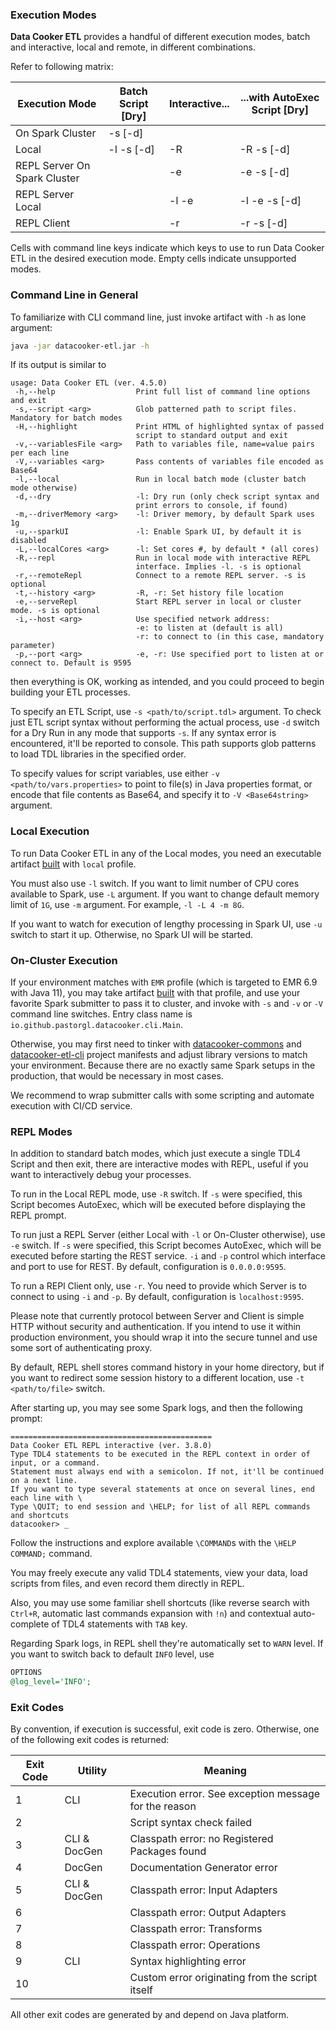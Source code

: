 ### Execution Modes

**Data Cooker ETL** provides a handful of different execution modes, batch and interactive, local and remote, in
different combinations.

Refer to following matrix:

 Execution Mode               | Batch Script \[Dry\] | Interactive... | ...with AutoExec Script \[Dry\] 
------------------------------|----------------------|----------------|---------------------------------
 On Spark Cluster             | -s \[-d\]            |                |
 Local                        | -l -s \[-d\]         | -R             | -R -s \[-d\]                    
 REPL Server On Spark Cluster |                      | -e             | -e -s \[-d\]                    
 REPL Server Local            |                      | -l -e          | -l -e -s \[-d\]                 
 REPL Client                  |                      | -r             | -r -s \[-d\]                    

Cells with command line keys indicate which keys to use to run Data Cooker ETL in the desired execution mode. Empty
cells indicate unsupported modes.

### Command Line in General

To familiarize with CLI command line, just invoke artifact with `-h` as lone argument:

```bash
java -jar datacooker-etl.jar -h
```

If its output is similar to

```
usage: Data Cooker ETL (ver. 4.5.0)
 -h,--help                  Print full list of command line options and exit
 -s,--script <arg>          Glob patterned path to script files. Mandatory for batch modes
 -H,--highlight             Print HTML of highlighted syntax of passed
                            script to standard output and exit
 -v,--variablesFile <arg>   Path to variables file, name=value pairs per each line
 -V,--variables <arg>       Pass contents of variables file encoded as Base64
 -l,--local                 Run in local batch mode (cluster batch mode otherwise)
 -d,--dry                   -l: Dry run (only check script syntax and
                            print errors to console, if found)
 -m,--driverMemory <arg>    -l: Driver memory, by default Spark uses 1g
 -u,--sparkUI               -l: Enable Spark UI, by default it is disabled
 -L,--localCores <arg>      -l: Set cores #, by default * (all cores)
 -R,--repl                  Run in local mode with interactive REPL
                            interface. Implies -l. -s is optional
 -r,--remoteRepl            Connect to a remote REPL server. -s is optional
 -t,--history <arg>         -R, -r: Set history file location
 -e,--serveRepl             Start REPL server in local or cluster mode. -s is optional
 -i,--host <arg>            Use specified network address:
                            -e: to listen at (default is all)
                            -r: to connect to (in this case, mandatory parameter)
 -p,--port <arg>            -e, -r: Use specified port to listen at or connect to. Default is 9595
```

then everything is OK, working as intended, and you could proceed to begin building your ETL processes.

To specify an ETL Script, use `-s <path/to/script.tdl>` argument. To check just ETL script syntax without performing
the actual process, use `-d` switch for a Dry Run in any mode that supports `-s`. If any syntax error is encountered,
it'll be reported to console. This path supports glob patterns to load TDL libraries in the specified order.

To specify values for script variables, use either `-v <path/to/vars.properties>` to point to file(s) in Java
properties format, or encode that file contents as Base64, and specify it to  `-V <Base64string>` argument.

### Local Execution

To run Data Cooker ETL in any of the Local modes, you need an executable artifact [built](BUILD.md) with `local`
profile.

You must also use `-l` switch. If you want to limit number of CPU cores available to Spark, use `-L`
argument. If you want to change default memory limit of `1G`, use `-m` argument. For example, `-l -L 4 -m 8G`.

If you want to watch for execution of lengthy processing in Spark UI, use `-u` switch to start it up. Otherwise, no
Spark UI will be started.

### On-Cluster Execution

If your environment matches with `EMR` profile (which is targeted to EMR 6.9 with Java 11), you may take
artifact [built](BUILD.md) with that profile, and use your favorite Spark submitter to pass it to cluster, and invoke
with `-s` and  `-v` or `-V` command line switches. Entry class name is `io.github.pastorgl.datacooker.cli.Main`.

Otherwise, you may first need to tinker with [datacooker-commons](./datacooker-commons/pom.xml)
and [datacooker-etl-cli](./datacooker-etl-cli/pom.xml) project manifests and
adjust library versions to match your environment. Because there are no exactly same Spark setups in the production,
that would be necessary in most cases.

We recommend to wrap submitter calls with some scripting and automate execution with CI/CD service.

### REPL Modes

In addition to standard batch modes, which just execute a single TDL4 Script and then exit, there are interactive modes
with REPL, useful if you want to interactively debug your processes.

To run in the Local REPL mode, use `-R` switch. If `-s` were specified, this Script becomes AutoExec, which will be
executed before displaying the REPL prompt.

To run just a REPL Server (either Local with `-l` or On-Cluster otherwise), use `-e` switch. If `-s` were specified,
this Script becomes AutoExec, which will be executed before starting the REST service. `-i` and `-p` control which
interface and port to use for REST. By default, configuration is `0.0.0.0:9595`.

To run a REPl Client only, use `-r`. You need to provide which Server is to connect to using `-i` and `-p`. By default,
configuration is `localhost:9595`.

Please note that currently protocol between Server and Client is simple HTTP without security and authentication. If you
intend to use it within production environment, you should wrap it into the secure tunnel and use some sort of
authenticating proxy.

By default, REPL shell stores command history in your home directory, but if you want to redirect some session history
to a different location, use `-t <path/to/file>` switch.

After starting up, you may see some Spark logs, and then the following prompt:

```
=============================================
Data Cooker ETL REPL interactive (ver. 3.8.0)
Type TDL4 statements to be executed in the REPL context in order of input, or a command.
Statement must always end with a semicolon. If not, it'll be continued on a next line.
If you want to type several statements at once on several lines, end each line with \
Type \QUIT; to end session and \HELP; for list of all REPL commands and shortcuts
datacooker> _         
```

Follow the instructions and explore available `\COMMAND`s with the `\HELP COMMAND;` command.

You may freely execute any valid TDL4 statements, view your data, load scripts from files, and even record them
directly in REPL.

Also, you may use some familiar shell shortcuts (like reverse search with `Ctrl+R`, automatic last commands expansion
with `!n`) and contextual auto-complete of TDL4 statements with `TAB` key.

Regarding Spark logs, in REPL shell they're automatically set to `WARN` level. If you want to switch back to default
`INFO` level, use

```sql
OPTIONS
@log_level='INFO';
```

### Exit Codes

By convention, if execution is successful, exit code is zero. Otherwise, one of the following exit codes is returned:

 Exit Code | Utility      | Meaning                                               
-----------|--------------|-------------------------------------------------------
 1         | CLI          | Execution error. See exception message for the reason 
 2         |              | Script syntax check failed                            
 3         | CLI & DocGen | Classpath error: no Registered Packages found         
 4         | DocGen       | Documentation Generator error                         
 5         | CLI & DocGen | Classpath error: Input Adapters                       
 6         |              | Classpath error: Output Adapters                      
 7         |              | Classpath error: Transforms                           
 8         |              | Classpath error: Operations                           
 9         | CLI          | Syntax highlighting error                             
 10        |              | Custom error originating from the script itself       

All other exit codes are generated by and depend on Java platform.
